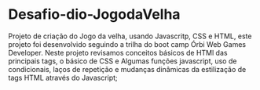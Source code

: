 # Desafio-dio-JogodaVelha
Projeto de criação do Jogo da velha, usando Javascritp, CSS e HTML, este projeto foi desenvolvido seguindo a trilha do boot camp Órbi Web Games Developer.
Neste projeto revisamos conceitos básicos de HTMl das principais tags, o básico de CSS e Algumas funções javascript, uso de condicionais, laços de repetição e mudanças dinâmicas da estilização de tags HTML através do Javascript;
